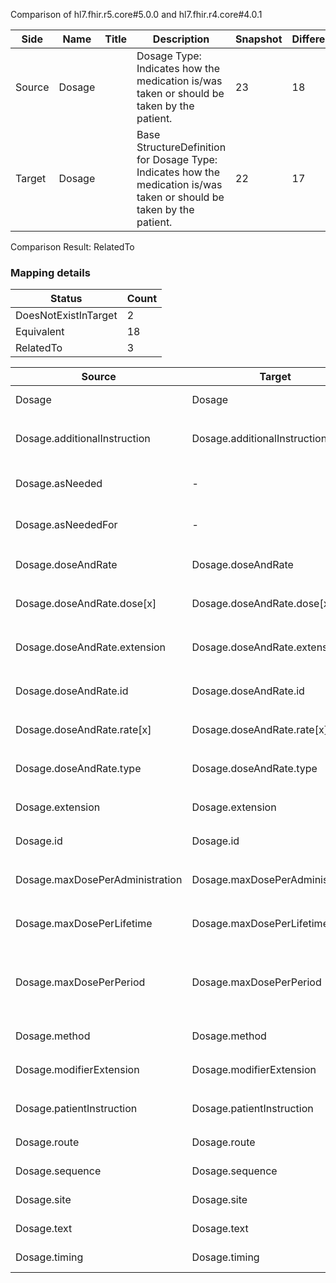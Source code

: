 Comparison of hl7.fhir.r5.core#5.0.0 and hl7.fhir.r4.core#4.0.1

| Side | Name | Title | Description | Snapshot | Differential |
| --- | --- | --- | --- | --- | --- |
| Source | Dosage |  | Dosage Type: Indicates how the medication is/was taken or should be taken by the patient. | 23 | 18 |
| Target | Dosage |  | Base StructureDefinition for Dosage Type: Indicates how the medication is/was taken or should be taken by the patient. | 22 | 17 |


Comparison Result: RelatedTo


### Mapping details

| Status | Count |
| ------ | ----- |
DoesNotExistInTarget | 2 |
Equivalent | 18 |
RelatedTo | 3 |


| Source | Target | Status | Message |
| ------ | ------ | ------ | ------- |
| Dosage | Dosage | Equivalent | R5 `Dosage` maps as Equivalent to R4 `Dosage` |
| Dosage.additionalInstruction | Dosage.additionalInstruction | Equivalent | R5 `Dosage.additionalInstruction` maps as Equivalent to R4 `Dosage.additionalInstruction` |
| Dosage.asNeeded | - | DoesNotExistInTarget | R5 `Dosage.asNeeded` does not appear in the target and has no mapping for `Dosage`. |
| Dosage.asNeededFor | - | DoesNotExistInTarget | R5 `Dosage.asNeededFor` does not appear in the target and has no mapping for `Dosage`. |
| Dosage.doseAndRate | Dosage.doseAndRate | Equivalent | R5 `Dosage.doseAndRate` maps as Equivalent to R4 `Dosage.doseAndRate` |
| Dosage.doseAndRate.dose[x] | Dosage.doseAndRate.dose[x] | Equivalent | R5 `Dosage.doseAndRate.dose[x]` maps as Equivalent to R4 `Dosage.doseAndRate.dose[x]` |
| Dosage.doseAndRate.extension | Dosage.doseAndRate.extension | Equivalent | R5 `Dosage.doseAndRate.extension` maps as Equivalent to R4 `Dosage.doseAndRate.extension` |
| Dosage.doseAndRate.id | Dosage.doseAndRate.id | Equivalent | R5 `Dosage.doseAndRate.id` maps as Equivalent to R4 `Dosage.doseAndRate.id` |
| Dosage.doseAndRate.rate[x] | Dosage.doseAndRate.rate[x] | Equivalent | R5 `Dosage.doseAndRate.rate[x]` maps as Equivalent to R4 `Dosage.doseAndRate.rate[x]` |
| Dosage.doseAndRate.type | Dosage.doseAndRate.type | Equivalent | R5 `Dosage.doseAndRate.type` maps as Equivalent to R4 `Dosage.doseAndRate.type` |
| Dosage.extension | Dosage.extension | Equivalent | R5 `Dosage.extension` maps as Equivalent to R4 `Dosage.extension` |
| Dosage.id | Dosage.id | Equivalent | R5 `Dosage.id` maps as Equivalent to R4 `Dosage.id` |
| Dosage.maxDosePerAdministration | Dosage.maxDosePerAdministration | Equivalent | R5 `Dosage.maxDosePerAdministration` maps as Equivalent to R4 `Dosage.maxDosePerAdministration` |
| Dosage.maxDosePerLifetime | Dosage.maxDosePerLifetime | Equivalent | R5 `Dosage.maxDosePerLifetime` maps as Equivalent to R4 `Dosage.maxDosePerLifetime` |
| Dosage.maxDosePerPeriod | Dosage.maxDosePerPeriod | RelatedTo | R5 `Dosage.maxDosePerPeriod` maps as RelatedTo to R4 `Dosage.maxDosePerPeriod` - maxDosePerPeriod changed from array to scalar (max cardinality from * to 1) |
| Dosage.method | Dosage.method | Equivalent | R5 `Dosage.method` maps as Equivalent to R4 `Dosage.method` |
| Dosage.modifierExtension | Dosage.modifierExtension | Equivalent | R5 `Dosage.modifierExtension` maps as Equivalent to R4 `Dosage.modifierExtension` |
| Dosage.patientInstruction | Dosage.patientInstruction | Equivalent | R5 `Dosage.patientInstruction` maps as Equivalent to R4 `Dosage.patientInstruction` |
| Dosage.route | Dosage.route | Equivalent | R5 `Dosage.route` maps as Equivalent to R4 `Dosage.route` |
| Dosage.sequence | Dosage.sequence | Equivalent | R5 `Dosage.sequence` maps as Equivalent to R4 `Dosage.sequence` |
| Dosage.site | Dosage.site | Equivalent | R5 `Dosage.site` maps as Equivalent to R4 `Dosage.site` |
| Dosage.text | Dosage.text | Equivalent | R5 `Dosage.text` maps as Equivalent to R4 `Dosage.text` |
| Dosage.timing | Dosage.timing | Equivalent | R5 `Dosage.timing` maps as Equivalent to R4 `Dosage.timing` |

